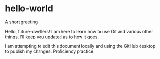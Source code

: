 # hello-world
A short greeting

Hello, future-dwellers!  I am here to learn how to use Git and various other things.  I'll keep you updated as to how it goes.

I am attempting to edit this document locally and using the GitHub desktop to publish my changes.  Proficiency practice.
